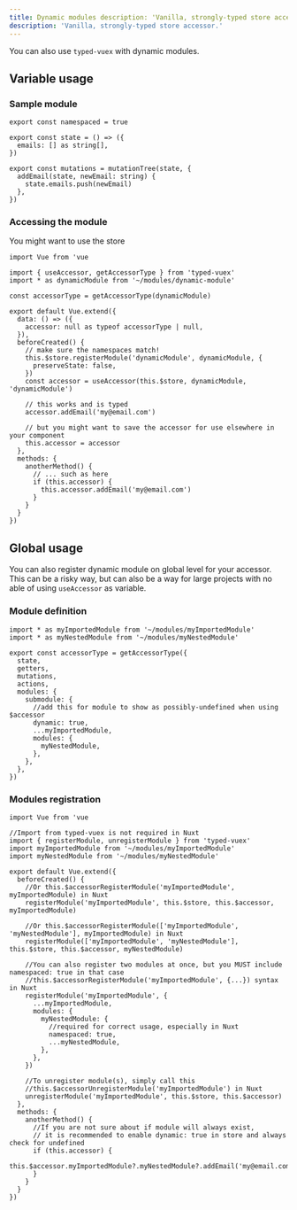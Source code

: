 ```yaml
---
title: Dynamic modules description: 'Vanilla, strongly-typed store accessor.'
description: 'Vanilla, strongly-typed store accessor.'
---
```


You can also use `typed-vuex` with dynamic modules.

## Variable usage

### Sample module

```ts{}[modules/dynamic-module.ts]
export const namespaced = true

export const state = () => ({
  emails: [] as string[],
})

export const mutations = mutationTree(state, {
  addEmail(state, newEmail: string) {
    state.emails.push(newEmail)
  },
})
```

### Accessing the module

You might want to use the store

```ts{}[components/my-component.vue]
import Vue from 'vue

import { useAccessor, getAccessorType } from 'typed-vuex'
import * as dynamicModule from '~/modules/dynamic-module'

const accessorType = getAccessorType(dynamicModule)

export default Vue.extend({
  data: () => ({
    accessor: null as typeof accessorType | null,
  }),
  beforeCreated() {
    // make sure the namespaces match!
    this.$store.registerModule('dynamicModule', dynamicModule, {
      preserveState: false,
    })
    const accessor = useAccessor(this.$store, dynamicModule, 'dynamicModule')

    // this works and is typed
    accessor.addEmail('my@email.com')

    // but you might want to save the accessor for use elsewhere in your component
    this.accessor = accessor
  },
  methods: {
    anotherMethod() {
      // ... such as here
      if (this.accessor) {
        this.accessor.addEmail('my@email.com')
      }
    }
  }
})
```

## Global usage

You can also register dynamic module on global level for your accessor. This can be a risky way, but can also be a way
for large projects with no able of using `useAccessor` as variable.

### Module definition

```ts{}[store/index.ts]
import * as myImportedModule from '~/modules/myImportedModule'
import * as myNestedModule from '~/modules/myNestedModule'

export const accessorType = getAccessorType({
  state,
  getters,
  mutations,
  actions,
  modules: {
    submodule: {
      //add this for module to show as possibly-undefined when using $accessor
      dynamic: true,
      ...myImportedModule,
      modules: {
        myNestedModule,
      },
    },
  },
})
```

### Modules registration

```ts{}[components/my-component.vue]
import Vue from 'vue

//Import from typed-vuex is not required in Nuxt
import { registerModule, unregisterModule } from 'typed-vuex'
import myImportedModule from '~/modules/myImportedModule'
import myNestedModule from '~/modules/myNestedModule'

export default Vue.extend({
  beforeCreated() {
    //Or this.$accessorRegisterModule('myImportedModule', myImportedModule) in Nuxt
    registerModule('myImportedModule', this.$store, this.$accessor, myImportedModule)

    //Or this.$accessorRegisterModule(['myImportedModule', 'myNestedModule'], myImportedModule) in Nuxt
    registerModule(['myImportedModule', 'myNestedModule'], this.$store, this.$accessor, myNestedModule)
    
    //You can also register two modules at once, but you MUST include namespaced: true in that case
    //this.$accessorRegisterModule('myImportedModule', {...}) syntax in Nuxt
    registerModule('myImportedModule', {
      ...myImportedModule,
      modules: {
        myNestedModule: {
          //required for correct usage, especially in Nuxt
          namespaced: true,
          ...myNestedModule,
        },
      },
    })
    
    //To unregister module(s), simply call this
    //this.$accessorUnregisterModule('myImportedModule') in Nuxt
    unregisterModule('myImportedModule', this.$store, this.$accessor)
  },
  methods: {
    anotherMethod() {
      //If you are not sure about if module will always exist, 
      // it is recommended to enable dynamic: true in store and always check for undefined
      if (this.accessor) {
        this.$accessor.myImportedModule?.myNestedModule?.addEmail('my@email.com')
      }
    }
  }
})
```
